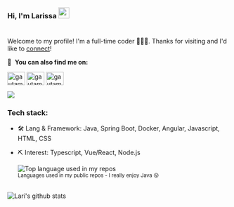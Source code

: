 ### Hi, I'm Larissa <img src="https://media.giphy.com/media/hvRJCLFzcasrR4ia7z/giphy.gif" width="25px"><h1 align="center">
  Welcome to my profile! I'm a full-time coder 👨🏻‍💻. Thanks for visiting and I'd like to [connect](https://www.linkedin.com/in/larissa-martinssouza/)!

🔗 &nbsp;**You can also find me on:**
<p align="left"> 
<a href="https://linkedin.com/in/larissa-martinssouza/" target="blank"><img align="center" src="https://raw.githubusercontent.com/rahuldkjain/github-profile-readme-generator/master/src/images/icons/Social/linked-in-alt.svg" alt="gautamkrishnar" height="30" width="40" /></a> <a href="https://instagram.com/lariscode" target="blank"><img align="center" src="https://raw.githubusercontent.com/rahuldkjain/github-profile-readme-generator/master/src/images/icons/Social/instagram.svg" alt="gautamkrishnar" height="30" width="40" /></a> <a href="https://twitter.com/lariscode" target="blank"><img align="center" src="https://raw.githubusercontent.com/rahuldkjain/github-profile-readme-generator/master/src/images/icons/Social/twitter.svg" alt="gautamkrishnar" height="30" width="40" /></a>

  ![](https://visitor-badge.glitch.me/badge?page_id=larissamartinsss.larissamartinsss)
<br />

  ### Tech stack:

- 🛠 Lang & Framework: Java, Spring Boot, Docker, Angular, Javascript, HTML, CSS
* ⛏ Interest: Typescript, Vue/React, Node.js
  
  <div align="left">
  <img width="" src="https://github-readme-stats.vercel.app/api/top-langs/?username=larissamartinsss&layout=compact&hide_title=1&card_width=300" alt="Top language used in my repos" />
  <br />
  <small>Languages used in my public repos - I really enjoy Java 😛</small>
  <br />
  <br />
</div>
  
  ![Lari's github stats](https://github-readme-stats.vercel.app/api?username=larissamartinsss&show_icons=true&theme=gotham&hide=stars,issues)


